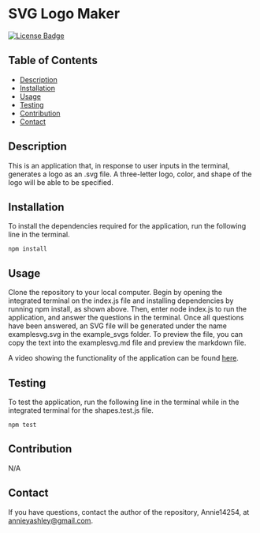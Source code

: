# SVG Logo Maker
[![License Badge](https://img.shields.io/badge/License-MIT-green.svg)](https://opensource.org/licenses/MIT)

## Table of Contents
- [Description](#Description)
- [Installation](#Installation)
- [Usage](#Usage)
- [Testing](#Testing)
- [Contribution](#Contribution)
- [Contact](#Contact)

## Description
This is an application that, in response to user inputs in the terminal, generates a logo as an .svg file. A three-letter logo, color, and shape of the logo will be able to be specified.

## Installation
To install the dependencies required for the application, run the following line in the terminal.

```
npm install
```

## Usage
Clone the repository to your local computer. Begin by opening the integrated terminal on the index.js file and installing dependencies by running npm install, as shown above. Then, enter node index.js to run the application, and answer the questions in the terminal. Once all questions have been answered, an SVG file will be generated under the name examplesvg.svg in the example_svgs folder. To preview the file, you can copy the text into the examplesvg.md file and preview the markdown file.

A video showing the functionality of the application can be found [here](https://drive.google.com/file/d/1KzkkHt7xPxu4ckBiMcniU6F_81HSSlEL/view?usp=sharing).

## Testing
To test the application, run the following line in the terminal while in the integrated terminal for the shapes.test.js file.

```
npm test
```

## Contribution
N/A

## Contact
If you have questions, contact the author of the repository, Annie14254, at annieyashley@gmail.com.

